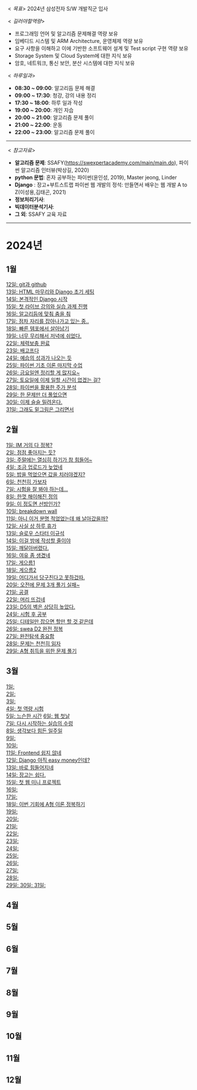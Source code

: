 $<목표>$
2024년 삼성전자 S/W 개발직군 입사

$<길러야 할 역량>$
- 프로그래밍 언어 및 알고리즘 문제해결 역량 보유
- 임베디드 시스템 및 ARM Architecture, 운영체제 역량 보유
- 요구 사항을 이해하고 이에 기반한 소프트웨어 설계 및 Test script 구현 역량 보유
- Storage System 및 Cloud System에 대한 지식 보유
- 암호, 네트워크, 통신 보안, 분산 시스템에 대한 지식 보유

$<하루 일과>$
- **08:30 ~ 09:00**: 알고리듬 문제 해결
- **09:00 ~ 17:30**: 청강, 강의 내용 정리
- **17:30 ~ 18:00**: 하루 일과 작성
- **19:00 ~ 20:00**: 개인 자습
- **20:00 ~ 21:00**: 알고리즘 문제 풀이
- **21:00 ~ 22:00**: 운동
- **22:00 ~ 23:00**: 알고리즘 문제 풀이
---

$<참고 자료>$
 - **알고리즘 문제**: SSAFY(https://swexpertacademy.com/main/main.do), 파이썬 알고리즘 인터뷰(박상길, 2020)
 - **python 문법**: 혼자 공부하는 파이썬(윤인성, 2019), Master jeong, Linder
 - **Django** : 장고+부트스트랩 파이썬 웹 개발의 정석: 만들면서 배우는 웹 개발 A to Z(이성용,김태곤, 2021)
 - **정보처리기사**: 
 - **빅데이터분석기사**: 
 - **그 외**: SSAFY 교육 자료

---

# 2024년
## 1월
[12일: git과 github](./2024/01/20240112.md)  
[13일: HTML 마무리와 Django 초기 세팅](./2024/01/20240113.md)  
[14일: 본격적인 Django 시작](./2024/01/20240114.md)  
[15일: 첫 라이브 강의와 실습 과제 진행](./2024/01/20240115.md)  
[16일: 알고리듬에 맞춰 춤을 춰](./2024/01/20240116.md)  
[17일: 점차 자리를 잡아나가고 있는 중..](./2024/01/20240117.md)  
[18일: 빠른 템포에서 살아남기](./2024/01/20240118.md)  
[19일: 너무 무리해서 저녁에 쉬었다.](./2024/01/20240119.md)  
[22일: 체력보충 완료](./2024/01/20240122.md)  
[23일: 배고프다](./2024/01/20240123.md)  
[24일: 예습의 성과가 나오는 듯](./2024/01/20240124.md)  
[25일: 파이썬 기초 이론 마지막 수업](./2024/01/20240125.md)  
[26일: 금요일엔 정리할 게 많지요~](./2024/01/20240126.md)  
[27일: 토요일에 이제 일할 시간이 없겠는 걸?](./2024/01/20240127.md)  
[28일: 파이썬을 활용한 주가 분석](./2024/01/20240128.md)  
[29일: 한 문제만 더 풀었으면](./2024/01/20240129.md)  
[30일: 이제 슬슬 밀려온다.](./2024/01/20240130.md)  
[31일: 그래도 밑그림은 그리면서](./2024/01/20240131.md)

## 2월
[1일: IM 거의 다 정복?](./2024/02/20240201.md)  
[2일: 점점 좋아지는 듯?](./2024/02/20240202.md)  
[3일: 주말에는 열심히 하기가 참 힘들어~](./2024/02/20240203.md)  
[4일: 조금 업로드가 늦었네](./2024/02/20240204.md)  
[5일: 밥을 먹었으면 값을 치러야겠지?](./2024/02/20240205.md)  
[6일: 천천히 가보자](./2024/02/20240206.md)  
[7일: 시험을 잘 봐야 하는데...](./2024/02/20240207.md)  
[8일: 한껏 해이해진 정의](./2024/02/20240208.md)  
[9일: 이 정도면 선방인가?](./2024/02/20240209.md)  
[10일: breakdown wall](./2024/02/20240210.md)  
[11일: 아니 이거 분명 적었었는데 왜 날아갔을까?](./2024/02/20240211.md)  
[12일: 사실 상 하루 휴가](./2024/02/20240212.md)  
[13일: 슬로우 스타터 이규석](./2024/02/20240213.md)   
[14일: 이걸 밤에 작성할 줄이야](./2024/02/20240214.md)  
[15일: 깨달아버렸다.](./2024/02/20240215.md)  
[16일: 여유 좀 생겼네](./2024/02/20240216.md)  
[17일: 게으름1](./2024/02/20240217.md)  
[18일: 게으름2](./2024/02/20240218.md)  
[19일: 어디가서 당구친다고 못하겄따.](./2024/02/20240219.md)  
[20일: 오전에 문제 3개 풀기 실패~](./2024/02/20240220.md)  
[21일: 공결](./2024/02/20240221.md)  
[22일: 머리 뜨겁네](./2024/02/20240222.md)  
[23일: D5의 벽은 상당히 높았다. ](./2024/02/20240223.md)  
[24일: 시험 후 공부](./2024/02/20240224.md)  
[25일: 디테일만 잡으면 할만 할 것 같은데](./2024/02/20240225.md)  
[26일: swea D2 완전 정복](./2024/02/20240226.md)  
[27일: 완전탐색 중요함](./2024/02/20240227.md)  
[28일: 문제는 천천히 읽자](./2024/02/20240228.md)  
[29일: A형 취득을 위한 문제 풀기](./2024/02/20240229.md)  

## 3월
[1일: ](./2024/03/20240301.md)  
[2일: ](./2024/03/20240302.md)  
[3일: ](./2024/03/20240303.md)  
[4일: 첫 역량 시험](./2024/03/20240304.md)  
[5일: 느슨한 시간](./2024/03/20240305.md) 
[6일: 웹 첫날](./2024/03/20240306.md)  
[7일: 다시 시작하는 실습의 수렁](./2024/03/20240307.md)  
[8일: 생각보다 힘든 일주일](./2024/03/20240308.md)  
[9일: ](./2024/03/20240309.md)  
[10일: ](./2024/03/20240310.md)  
[11일: Frontend 쉽지 않네](./2024/03/20240311.md)  
[12일: Django 아직 easy money인데?](./2024/03/20240312.md)  
[13일: 바로 힘들어지네](./2024/03/20240313.md)   
[14일: 장고는 쉽다.](./2024/03/20240314.md)  
[15일: 첫 웹 미니 프로젝트](./2024/03/20240315.md)  
[16일: ](./2024/03/20240316.md)  
[17일: ](./2024/03/20240317.md)  
[18일: 이번 기회에 A형 이론 정복하기](./2024/03/20240318.md)  
[19일: ](./2024/03/20240319.md)  
[20일: ](./2024/03/20240320.md)  
[21일: ](./2024/03/20240321.md)  
[22일: ](./2024/03/20240322.md)  
[23일: ](./2024/03/20240323.md)  
[24일: ](./2024/03/20240324.md)  
[25일: ](./2024/03/20240325.md)  
[26일: ](./2024/03/20240326.md)  
[27일: ](./2024/03/20240327.md)  
[28일: ](./2024/03/20240328.md)  
[29일: ](./2024/03/20240329.md)
[30일: ](./2024/03/20240330.md)
[31일: ](./2024/03/20240331.md)

## 4월
## 5월
## 6월
## 7월
## 8월
## 9월
## 10월
## 11월
## 12월
